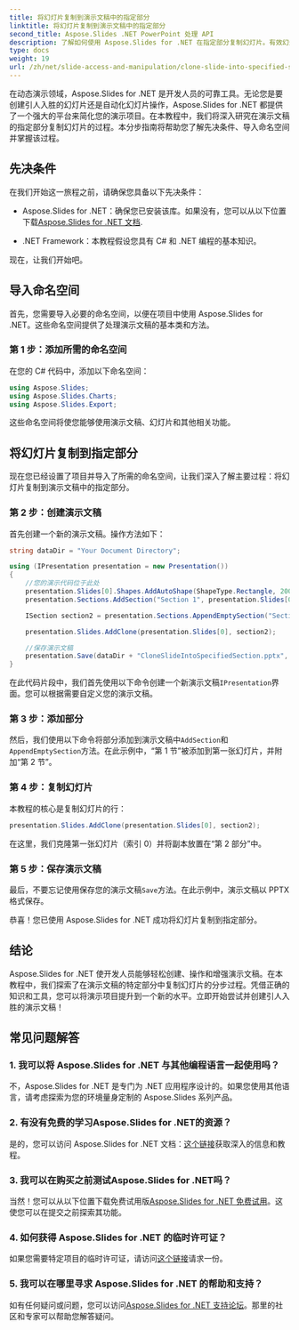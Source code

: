```yaml
---
title: 将幻灯片复制到演示文稿中的指定部分
linktitle: 将幻灯片复制到演示文稿中的指定部分
second_title: Aspose.Slides .NET PowerPoint 处理 API
description: 了解如何使用 Aspose.Slides for .NET 在指定部分复制幻灯片。有效幻灯片操作的分步指南。
type: docs
weight: 19
url: /zh/net/slide-access-and-manipulation/clone-slide-into-specified-section/
---
```


在动态演示领域，Aspose.Slides for .NET 是开发人员的可靠工具。无论您是要创建引人入胜的幻灯片还是自动化幻灯片操作，Aspose.Slides for .NET 都提供了一个强大的平台来简化您的演示项目。在本教程中，我们将深入研究在演示文稿的指定部分复制幻灯片的过程。本分步指南将帮助您了解先决条件、导入命名空间并掌握该过程。

## 先决条件

在我们开始这一旅程之前，请确保您具备以下先决条件：

-  Aspose.Slides for .NET：确保您已安装该库。如果没有，您可以从以下位置下载[Aspose.Slides for .NET 文档](https://reference.aspose.com/slides/net/).

- .NET Framework：本教程假设您具有 C# 和 .NET 编程的基本知识。

现在，让我们开始吧。

## 导入命名空间

首先，您需要导入必要的命名空间，以便在项目中使用 Aspose.Slides for .NET。这些命名空间提供了处理演示文稿的基本类和方法。

### 第 1 步：添加所需的命名空间

在您的 C# 代码中，添加以下命名空间：

```csharp
using Aspose.Slides;
using Aspose.Slides.Charts;
using Aspose.Slides.Export;
```

这些命名空间将使您能够使用演示文稿、幻灯片和其他相关功能。

## 将幻灯片复制到指定部分

现在您已经设置了项目并导入了所需的命名空间，让我们深入了解主要过程：将幻灯片复制到演示文稿中的指定部分。

### 第 2 步：创建演示文稿

首先创建一个新的演示文稿。操作方法如下：

```csharp
string dataDir = "Your Document Directory";

using (IPresentation presentation = new Presentation())
{
    //您的演示代码位于此处
    presentation.Slides[0].Shapes.AddAutoShape(ShapeType.Rectangle, 200, 50, 300, 100);
    presentation.Sections.AddSection("Section 1", presentation.Slides[0]);

    ISection section2 = presentation.Sections.AppendEmptySection("Section 2");

    presentation.Slides.AddClone(presentation.Slides[0], section2);

    //保存演示文稿
    presentation.Save(dataDir + "CloneSlideIntoSpecifiedSection.pptx", SaveFormat.Pptx);
}
```

在此代码片段中，我们首先使用以下命令创建一个新演示文稿`IPresentation`界面。您可以根据需要自定义您的演示文稿。

### 第 3 步：添加部分

然后，我们使用以下命令将部分添加到演示文稿中`AddSection`和`AppendEmptySection`方法。在此示例中，“第 1 节”被添加到第一张幻灯片，并附加“第 2 节”。

### 第 4 步：复制幻灯片

本教程的核心是复制幻灯片的行：

```csharp
presentation.Slides.AddClone(presentation.Slides[0], section2);
```

在这里，我们克隆第一张幻灯片（索引 0）并将副本放置在“第 2 部分”中。

### 第 5 步：保存演示文稿

最后，不要忘记使用保存您的演示文稿`Save`方法。在此示例中，演示文稿以 PPTX 格式保存。

恭喜！您已使用 Aspose.Slides for .NET 成功将幻灯片复制到指定部分。

## 结论

Aspose.Slides for .NET 使开发人员能够轻松创建、操作和增强演示文稿。在本教程中，我们探索了在演示文稿的特定部分中复制幻灯片的分步过程。凭借正确的知识和工具，您可以将演示项目提升到一个新的水平。立即开始尝试并创建引人入胜的演示文稿！

## 常见问题解答

### 1. 我可以将 Aspose.Slides for .NET 与其他编程语言一起使用吗？

不，Aspose.Slides for .NET 是专门为 .NET 应用程序设计的。如果您使用其他语言，请考虑探索为您的环境量身定制的 Aspose.Slides 系列产品。

### 2. 有没有免费的学习Aspose.Slides for .NET的资源？

是的，您可以访问 Aspose.Slides for .NET 文档：[这个链接](https://reference.aspose.com/slides/net/)获取深入的信息和教程。

### 3. 我可以在购买之前测试Aspose.Slides for .NET吗？

当然！您可以从以下位置下载免费试用版[Aspose.Slides for .NET 免费试用](https://releases.aspose.com/)。这使您可以在提交之前探索其功能。

### 4. 如何获得 Aspose.Slides for .NET 的临时许可证？

如果您需要特定项目的临时许可证，请访问[这个链接](https://purchase.aspose.com/temporary-license/)请求一份。

### 5. 我可以在哪里寻求 Aspose.Slides for .NET 的帮助和支持？

如有任何疑问或问题，您可以访问[Aspose.Slides for .NET 支持论坛](https://forum.aspose.com/)。那里的社区和专家可以帮助您解答疑问。